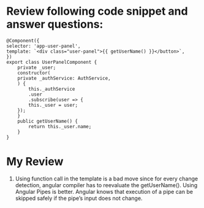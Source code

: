 # Review following code snippet and answer questions:

```
@Component({
selector: 'app-user-panel',
template: `<div class="user-panel">{{ getUserName() }}</button>`,
})
export class UserPanelComponent {
    private _user;
    constructor(
    private _authService: AuthService,
    ) {
        this._authService
        .user
        .subscribe(user => {
        this._user = user;
    });
    }
    public getUserName() {
        return this._user.name;
    }
}
```

# My Review

1. Using function call in the template is a bad move since for every change detection, angular compiler has to reevaluate the getUserName().
Using Angular Pipes is better.
Angular knows that execution of a pipe can be skipped safely if the pipe’s input does not change.